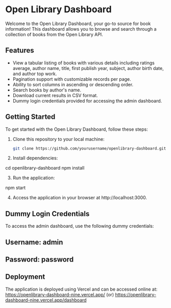 # Open Library Dashboard

Welcome to the Open Library Dashboard, your go-to source for book information! This dashboard allows you to browse and search through a collection of books from the Open Library API.

## Features

- View a tabular listing of books with various details including ratings average, author name, title, first publish year, subject, author birth date, and author top work.
- Pagination support with customizable records per page.
- Ability to sort columns in ascending or descending order.
- Search books by author's name.
- Download current results in CSV format.
- Dummy login credentials provided for accessing the admin dashboard.

## Getting Started

To get started with the Open Library Dashboard, follow these steps:

1. Clone this repository to your local machine:

   ```bash
   git clone https://github.com/yourusername/openlibrary-dashboard.git
   
2. Install dependencies:

  cd openlibrary-dashboard
  npm install

3. Run the application:

  npm start

4. Access the application in your browser at http://localhost:3000.

## Dummy Login Credentials
To access the admin dashboard, use the following dummy credentials:

## Username: admin
## Password: password

## Deployment
 The application is deployed using Vercel and can be accessed online at:
 https://openlibrary-dashboard-nine.vercel.app/  (or)
 https://openlibrary-dashboard-nine.vercel.app/dashboard




